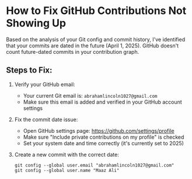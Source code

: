 # How to Fix GitHub Contributions Not Showing Up

Based on the analysis of your Git config and commit history, I've identified that your commits are dated in the future (April 1, 2025). GitHub doesn't count future-dated commits in your contribution graph.

## Steps to Fix:

1. Verify your GitHub email:
   - Your current Git email is: `abrahamlincoln1027@gmail.com`
   - Make sure this email is added and verified in your GitHub account settings

2. Fix the commit date issue:
   - Open GitHub settings page: https://github.com/settings/profile
   - Make sure "Include private contributions on my profile" is checked
   - Set your system date and time correctly (it's currently set to 2025)

3. Create a new commit with the correct date:
   ```
   git config --global user.email "abrahamlincoln1027@gmail.com"
   git config --global user.name "Maaz Ali"


